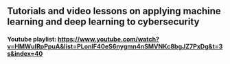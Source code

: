 ## Tutorials and video lessons on applying machine learning and deep learning to cybersecurity 

#### Youtube playlist: https://www.youtube.com/watch?v=HMWulRpPpuA&list=PLonlF40eS6nygmn4nSMVNKc8bgJZ7PxDg&t=3s&index=40
